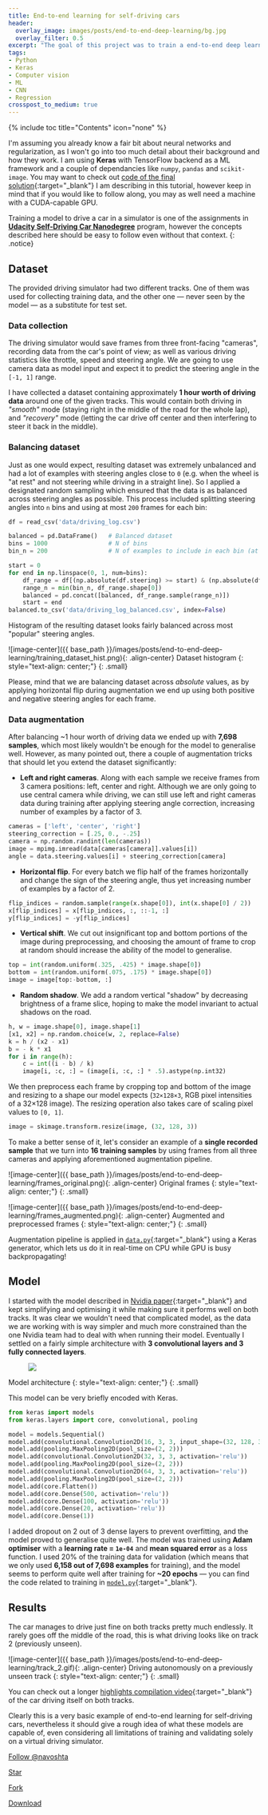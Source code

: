 ```yaml
---
title: End-to-end learning for self-driving cars
header:
  overlay_image: images/posts/end-to-end-deep-learning/bg.jpg
  overlay_filter: 0.5
excerpt: "The goal of this project was to train a end-to-end deep learning model that would let a car drive itself around the track in a driving simulator. The approach I took was based on a paper by Nvidia research team with a significantly simplified architecture that was optimised for this specific project."
tags:
- Python
- Keras
- Computer vision
- ML
- CNN
- Regression
crosspost_to_medium: true
---
```

{% include toc title="Contents" icon="none" %}

I'm assuming you already know a fair bit about neural networks and regularization, as I won't go into too much detail about their background and how they work. I am using **Keras** with TensorFlow backend as a ML framework and a couple of dependancies like `numpy`, `pandas` and `scikit-image`. You may want to check out [code of the final solution](https://github.com/navoshta/behavioral-cloning){:target="_blank"} I am describing in this tutorial, however keep in mind that if you would like to follow along, you may as well need a machine with a CUDA-capable GPU.

Training a model to drive a car in a simulator is one of the assignments in [**Udacity Self-Driving Car Nanodegree**](http://udacity.com/drive) program, however the concepts described here should be easy to follow even without that context. 
{: .notice}

## Dataset

The provided driving simulator had two different tracks. One of them was used for collecting training data, and the other one — never seen by the model — as a substitute for test set.

### Data collection

The driving simulator would save frames from three front-facing "cameras", recording data from the car's point of view; as well as various driving statistics like throttle, speed and steering angle. We are going to use camera data as model input and expect it to predict the steering angle in the `[-1, 1]` range.

I have collected a dataset containing approximately **1 hour worth of driving data** around one of the given tracks. This would contain both driving in _"smooth"_ mode (staying right in the middle of the road for the whole lap), and _"recovery"_ mode (letting the car drive off center and then interfering to steer it back in the middle). 

### Balancing dataset

Just as one would expect, resulting dataset was extremely unbalanced and had a lot of examples with steering angles close to `0` (e.g. when the wheel is "at rest" and not steering while driving in a straight line). So I applied a designated random sampling which ensured that the data is as balanced across steering angles as possible. This process included splitting steering angles into `n` bins and using at most `200` frames for each bin:

```python
df = read_csv('data/driving_log.csv')

balanced = pd.DataFrame()   # Balanced dataset
bins = 1000                 # N of bins
bin_n = 200                 # N of examples to include in each bin (at most)

start = 0
for end in np.linspace(0, 1, num=bins):  
    df_range = df[(np.absolute(df.steering) >= start) & (np.absolute(df.steering) < end)]
    range_n = min(bin_n, df_range.shape[0])
    balanced = pd.concat([balanced, df_range.sample(range_n)])
    start = end
balanced.to_csv('data/driving_log_balanced.csv', index=False)
```

Histogram of the resulting dataset looks fairly balanced across most "popular" steering angles.

![image-center]({{ base_path }}/images/posts/end-to-end-deep-learning/training_dataset_hist.png){: .align-center}
Dataset histogram
{: style="text-align: center;"}
{: .small}

Please, mind that we are balancing dataset across _absolute_ values, as by applying horizontal flip during augmentation we end up using both positive and negative steering angles for each frame.

### Data augmentation

After balancing ~1 hour worth of driving data we ended up with **7,698 samples**, which most likely wouldn't be enough for the model to generalise well. However, as many pointed out, there a couple of augmentation tricks that should let you extend the dataset significantly:

- **Left and right cameras**. Along with each sample we receive frames from 3 camera positions: left, center and right. Although we are only going to use central camera while driving, we can still use left and right cameras data during training after applying steering angle correction, increasing number of examples by a factor of 3.

```python
cameras = ['left', 'center', 'right']
steering_correction = [.25, 0., -.25]
camera = np.random.randint(len(cameras))
image = mpimg.imread(data[cameras[camera]].values[i])
angle = data.steering.values[i] + steering_correction[camera]
```

- **Horizontal flip**. For every batch we flip half of the frames horizontally and change the sign of the steering angle, thus yet increasing number of examples by a factor of 2.

```python
flip_indices = random.sample(range(x.shape[0]), int(x.shape[0] / 2))
x[flip_indices] = x[flip_indices, :, ::-1, :]
y[flip_indices] = -y[flip_indices]
```

- **Vertical shift**. We cut out insignificant top and bottom portions of the image during preprocessing, and choosing the amount of frame to crop at random should increase the ability of the model to generalise.

```python
top = int(random.uniform(.325, .425) * image.shape[0])
bottom = int(random.uniform(.075, .175) * image.shape[0])
image = image[top:-bottom, :]
```

- **Random shadow**. We add a random vertical "shadow" by decreasing brightness of a frame slice, hoping to make the model invariant to actual shadows on the road.

```python
h, w = image.shape[0], image.shape[1]
[x1, x2] = np.random.choice(w, 2, replace=False)
k = h / (x2 - x1)
b = - k * x1
for i in range(h):
    c = int((i - b) / k)
    image[i, :c, :] = (image[i, :c, :] * .5).astype(np.int32)
```

We then preprocess each frame by cropping top and bottom of the image and resizing to a shape our model expects (`32×128×3`, RGB pixel intensities of a 32×128 image). The resizing operation also takes care of scaling pixel values to `[0, 1]`.

```python
image = skimage.transform.resize(image, (32, 128, 3))
```

To make a better sense of it, let's consider an example of a **single recorded sample** that we turn into **16 training samples** by using frames from all three cameras and applying aforementioned augmentation pipeline.

![image-center]({{ base_path }}/images/posts/end-to-end-deep-learning/frames_original.png){: .align-center}
Original frames
{: style="text-align: center;"}
{: .small}

![image-center]({{ base_path }}/images/posts/end-to-end-deep-learning/frames_augmented.png){: .align-center}
Augmented and preprocessed frames
{: style="text-align: center;"}
{: .small}

Augmentation pipeline is applied in [`data.py`](https://github.com/navoshta/behavioral-cloning/blob/master/data.py){:target="_blank"} using a Keras generator, which lets us do it in real-time on CPU while GPU is busy backpropagating!

## Model 

I started with the model described in [Nvidia paper](https://arxiv.org/abs/1604.07316){:target="_blank"} and kept simplifying and optimising it while making sure it performs well on both tracks. It was clear we wouldn't need that complicated model, as the data we are working with is way simpler and much more constrained than the one Nvidia team had to deal with when running their model. Eventually I settled on a fairly simple architecture with **3 convolutional layers and 3 fully connected layers**.

<figure>
    <a href="{{ base_path }}/images/posts/end-to-end-deep-learning/model.png"><img src="{{ base_path }}/images/posts/end-to-end-deep-learning/model.png"></a>
</figure>
Model architecture
{: style="text-align: center;"}
{: .small}

This model can be very briefly encoded with Keras.

```python
from keras import models
from keras.layers import core, convolutional, pooling

model = models.Sequential()
model.add(convolutional.Convolution2D(16, 3, 3, input_shape=(32, 128, 3), activation='relu'))
model.add(pooling.MaxPooling2D(pool_size=(2, 2)))
model.add(convolutional.Convolution2D(32, 3, 3, activation='relu'))
model.add(pooling.MaxPooling2D(pool_size=(2, 2)))
model.add(convolutional.Convolution2D(64, 3, 3, activation='relu'))
model.add(pooling.MaxPooling2D(pool_size=(2, 2)))
model.add(core.Flatten())
model.add(core.Dense(500, activation='relu'))
model.add(core.Dense(100, activation='relu'))
model.add(core.Dense(20, activation='relu'))
model.add(core.Dense(1))
``` 

I added dropout on 2 out of 3 dense layers to prevent overfitting, and the model proved to generalise quite well. The model was trained using **Adam optimiser** with a **learning rate = `1e-04`** and **mean squared error** as a loss function. I used 20% of the training data for validation (which means that we only used **6,158 out of 7,698 examples** for training), and the model seems to perform quite well after training for **~20 epochs** — you can find the code related to training in [`model.py`](https://github.com/navoshta/behavioral-cloning/blob/master/model.py){:target="_blank"}.

## Results

The car manages to drive just fine on both tracks pretty much endlessly. It rarely goes off the middle of the road, this is what driving looks like on track 2 (previously unseen).

![image-center]({{ base_path }}/images/posts/end-to-end-deep-learning/track_2.gif){: .align-center}
Driving autonomously on a previously unseen track
{: style="text-align: center;"}
{: .small}

You can check out a longer [highlights compilation video](https://www.youtube.com/watch?v=J72Q9A0GeEo){:target="_blank"} of the car driving itself on both tracks.

Clearly this is a very basic example of end-to-end learning for self-driving cars, nevertheless it should give a rough idea of what these models are capable of, even considering all limitations of training and validating solely on a virtual driving simulator.

<!-- Place this tag where you want the button to render. -->
<a class="github-button" href="https://github.com/navoshta" data-style="mega" data-count-href="/navoshta/followers" data-count-api="/users/navoshta#followers" data-count-aria-label="# followers on GitHub" aria-label="Follow @navoshta on GitHub">Follow @navoshta</a>
<!-- Place this tag where you want the button to render. -->
<a class="github-button" href="https://github.com/navoshta/behavioral-cloning" data-icon="octicon-star" data-style="mega" data-count-href="/navoshta/behavioral-cloning/stargazers" data-count-api="/repos/navoshta/behavioral-cloning#stargazers_count" data-count-aria-label="# stargazers on GitHub" aria-label="Star navoshta/behavioral-cloning on GitHub">Star</a>
<!-- Place this tag where you want the button to render. -->
<a class="github-button" href="https://github.com/navoshta/behavioral-cloning/fork" data-icon="octicon-repo-forked" data-style="mega" data-count-href="/navoshta/behavioral-cloning/network" data-count-api="/repos/navoshta/behavioral-cloning#forks_count" data-count-aria-label="# forks on GitHub" aria-label="Fork navoshta/behavioral-cloning on GitHub">Fork</a>
<!-- Place this tag where you want the button to render. -->
<a class="github-button" href="https://github.com/navoshta/behavioral-cloning/archive/master.zip" data-icon="octicon-cloud-download" data-style="mega" aria-label="Download navoshta/behavioral-cloning on GitHub">Download</a>

<!-- Place this tag in your head or just before your close body tag. -->
<script async defer src="https://buttons.github.io/buttons.js"></script>





